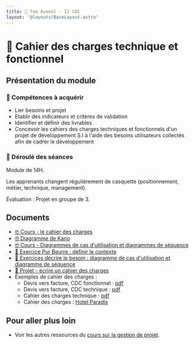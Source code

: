 ```yaml
---
title: 📒 Tom Avenel - I2 CDC
layout: '@layouts/BaseLayout.astro'
---
```


# 📒 Cahier des charges technique et fonctionnel

## Présentation du module

### 🎯 Compétences à acquérir

- Lier besoins et projet
- Etablir des indicateurs et critères de validation
- Identifier et définir des livrables
- Concevoir les cahiers des charges techniques et fonctionnels d'un projet de développement S.I à l'aide des besoins utilisateurs collectés afin de cadrer le développement

### 📅 Déroulé des séances

Module de 14H.

Les apprenants changent régulièrement de casquette (positionnement, métier, technique, management).

Évaluation : Projet en groupe de 3.

## Documents

- [🤓 Cours - le cahier des charges](/cours/gestion-projet/cahier-charges/cahier_charges-cours)
- [🤓 Diagramme de Kano](/cours/gestion-projet/cours-kano)
- [🤓 Cours - Diagrammes de cas d'utilisation et diagrammes de séquence](/cours/uml/use-case)
- [📝 Exercice Pur Beurre : définir le contexte](/cours/gestion-projet/exos/exo-pur-beurre)
- [📝 Exercices décrire le besoin : diagramme de cas d'utilisation et diagramme de séquence](/cours/gestion-projet/exos/exos-cas-utilisation-cas-sequence)
- [📌 Projet - écrire un cahier des charges](/cours/gestion-projet/cahier-charges/projet-cdc)
- Exemples de cahier des charges :
  - Devis vers facture, CDC fonctionnel : [pdf](/cours/cahier-charges/dvf_fonctionnel.pdf)
  - Devis vers facture, CDC technique  : [pdf](/cours/cahier-charges/dvf_technique.pdf)
  - Cahier des charges technique : [pdf](/cours/cahier-charges/ex_t1.pdf)
  - Cahier des charges : [Hotel Paradis](https://docs.google.com/document/d/1k1kHGk7QgoY3-hMCi0CURhRDo0zMawqyDluuXvYmq5E)

## Pour aller plus loin

- Voir les autres ressources du [cours sur la gestion de projet](/cours/gestion-projet).
